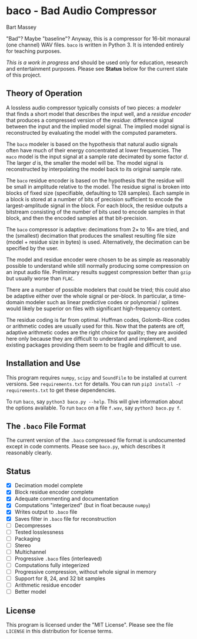 # baco - Bad Audio Compressor
Bart Massey

"Bad"? Maybe "baseline"? Anyway, this is a compressor for
16-bit monaural (one channel) WAV files. `baco` is written
in Python 3. It is intended entirely for teaching purposes.

*This is a work in progress* and should be used only for
education, research and entertainment purposes. Please see
**Status** below for the current state of this project.

## Theory of Operation

A lossless audio compressor typically consists of two
pieces: a *modeler* that finds a short model that describes
the input well, and a *residue encoder* that produces a
compressed version of the *residue*: difference signal
between the input and the implied model signal. The implied
model signal is reconstructed by evaluating the model with
the computed parameters.

The `baco` modeler is based on the hypothesis that natural
audio signals often have much of their energy concentrated
at lower frequencies. The `maco` model is the input signal
at a sample rate decimated by some factor *d*. The larger
*d* is, the smaller the model will be. The model signal is
reconstructed by interpolating the model back to its
original sample rate.

The `baco` residue encoder is based on the hypothesis that
the residue will be small in amplitude relative to the
model. The residue signal is broken into blocks of fixed
size (specifiable, defaulting to 128 samples). Each sample
in a block is stored at a number of bits of precision
sufficient to encode the largest-amplitude signal in the
block. For each block, the residue outputs a bitstream
consisting of the number of bits used to encode samples in
that block, and then the encoded samples at that
bit-precision.

The `baco` compressor is adaptive: decimations from 2× to
16× are tried, and the (smallest) decimation that produces
the smallest resulting file size (model + residue size in
bytes) is used. Alternatively, the decimation can be
specified by the user.

The model and residue encoder were chosen to be as simple as
reasonably possible to understand while still normally
producing some compression on an input audio
file. Preliminary results suggest compression better than
`gzip` but usually worse than `FLAC`.

There are a number of possible modelers that could be tried;
this could also be adaptive either over the whole signal or
per-block. In particular, a time-domain modeler such as
linear predictive codes or polynomial / splines would likely
be superior on files with significant high-frequency
content.

The residue coding is far from optimal. Huffman codes,
Golomb-Rice codes or arithmetic codes are usually used for
this. Now that the patents are off, adaptive arithmetic
codes are the right choice for quality; they are avoided
here only because they are difficult to understand and
implement, and existing packages providing them seem to be
fragile and difficult to use.

## Installation and Use

This program requires `numpy`, `scipy` and `SoundFile` to be
installed at current versions. See `requirements.txt` for
details. You can run `pip3 install -r requirements.txt` to
get these dependencies.

To run `baco`, say `python3 baco.py --help`. This will give
information about the options available. To run `baco` on a
file `f.wav`, say `python3 baco.py f`.

## The `.baco` File Format

The current version of the `.baco` compressed file format is
undocumented except in code comments. Please see `baco.py`,
which describes it reasonably clearly.

## Status

* [x] Decimation model complete
* [x] Block residue encoder complete
* [x] Adequate commenting and documentation
* [x] Computations "integerized" (but in float because `numpy`)
* [x] Writes output to `.baco` file
* [x] Saves filter in `.baco` file for reconstruction
* [ ] Decompresses
* [ ] Tested losslessness
* [ ] Packaging
* [ ] Stereo
* [ ] Multichannel
* [ ] Progressive `.baco` files (interleaved)
* [ ] Computations fully integerized
* [ ] Progressive compression, without whole signal in memory
* [ ] Support for 8, 24, and 32 bit samples
* [ ] Arithmetic residue encoder
* [ ] Better model

## License

This program is licensed under the "MIT License". Please see
the file `LICENSE` in this distribution for license terms.
